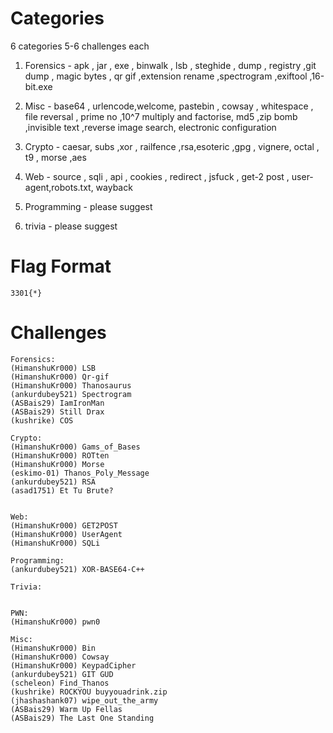 # Categories

6 categories 5-6 challenges each

1. Forensics - apk , jar , exe , binwalk , lsb , steghide , dump , registry ,git dump , magic bytes , qr gif ,extension rename ,spectrogram ,exiftool ,16-bit.exe

2. Misc - base64 , urlencode,welcome, pastebin , cowsay , whitespace , file reversal , prime no ,10^7 multiply and factorise, md5 ,zip bomb ,invisible text ,reverse image search, electronic configuration

3. Crypto - caesar, subs ,xor , railfence ,rsa,esoteric ,gpg , vignere, octal , t9 , morse ,aes

4. Web - source , sqli , api , cookies , redirect , jsfuck , get-2 post , user-agent,robots.txt, wayback

5. Programming - please suggest

6. trivia - please suggest

# Flag Format
```3301{*}```

# Challenges
```
Forensics:
(HimanshuKr000) LSB
(HimanshuKr000) Qr-gif
(HimanshuKr000) Thanosaurus
(ankurdubey521) Spectrogram
(ASBais29) IamIronMan
(ASBais29) Still Drax
(kushrike) COS

Crypto:
(HimanshuKr000) Gams_of_Bases
(HimanshuKr000) ROTten
(HimanshuKr000) Morse
(eskimo-01) Thanos_Poly_Message
(ankurdubey521) RSA
(asad1751) Et Tu Brute?


Web:
(HimanshuKr000) GET2POST
(HimanshuKr000) UserAgent
(HimanshuKr000) SQLi

Programming:
(ankurdubey521) XOR-BASE64-C++

Trivia:


PWN:
(HimanshuKr000) pwn0

Misc:
(HimanshuKr000) Bin
(HimanshuKr000) Cowsay
(HimanshuKr000) KeypadCipher
(ankurdubey521) GIT GUD
(scheleon) Find_Thanos
(kushrike) ROCKYOU buyyouadrink.zip
(jhashashank07) wipe_out_the_army
(ASBais29) Warm Up Fellas
(ASBais29) The Last One Standing
```

